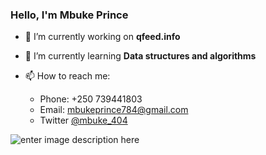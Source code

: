 ### Hello, I'm Mbuke Prince

- 🔭 I’m currently working on **qfeed.info**
- 🌱 I’m currently learning **Data structures and algorithms**

- 📫 How to reach me:
  - Phone: +250 739441803
  - Email: mbukeprince784@gmail.com
  - Twitter [@mbuke_404](https://twitter.com/404Mbuke)
 
 
![enter image description here](https://github-readme-stats.vercel.app/api?username=mbukeRepo&&show_icons=true&title_color=ffffff&icon_color=bb2acf&text_color=daf7dc&bg_color=151515)
